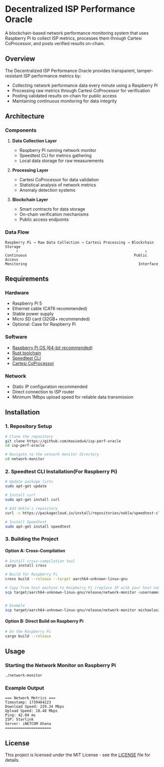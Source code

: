 # Decentralized ISP Performance Oracle

A blockchain-based network performance monitoring system that uses Raspberry Pi to collect ISP metrics, processes them through Cartesi CoProcessor, and posts verified results on-chain.


## Overview

The Decentralized ISP Performance Oracle provides transparent, tamper-resistant ISP performance metrics by:
- Collecting network performance data every minute using a Raspberry Pi
- Processing raw metrics through Cartesi CoProcessor for verification
- Posting validated results on-chain for public access
- Maintaining continuous monitoring for data integrity

## Architecture

### Components
1. **Data Collection Layer**
   - Raspberry Pi running network monitor
   - Speedtest CLI for metrics gathering
   - Local data storage for raw measurements

2. **Processing Layer**
   - Cartesi CoProcessor for data validation
   - Statistical analysis of network metrics
   - Anomaly detection systems

3. **Blockchain Layer**
   - Smart contracts for data storage
   - On-chain verification mechanisms
   - Public access endpoints

### Data Flow
```
Raspberry Pi → Raw Data Collection → Cartesi Processing → Blockchain Storage
     ↑                                                          ↓
Continuous                                                 Public Access
Monitoring                                                   Interface
```

## Requirements

### Hardware
- Raspberry Pi 5
- Ethernet cable (CAT6 recommended)
- Stable power supply
- Micro SD card (32GB+ recommended)
- Optional: Case for Raspberry Pi

### Software
- [Raspberry Pi OS (64-bit recommended)](https://www.raspberrypi.com/documentation/computers/os.html)
- [Rust toolchain](https://rustup.rs/)
- [Speedtest CLI](https://www.speedtest.net/apps/cli)
- [Cartesi CoProcessor](https://docs.mugen.builders/cartesi-co-processor-tutorial/introduction)

### Network
- Static IP configuration recommended
- Direct connection to ISP router
- Minimum 1Mbps upload speed for reliable data transmission

## Installation

### 1. Repository Setup
```bash
# Clone the repository
git clone https://github.com/masiedu4/isp-perf-oracle
cd isp-perf-oracle

# Navigate to the network monitor directory
cd network-monitor
```

### 2. Speedtest CLI Installation(For Raspberry Pi)
```bash
# Update package lists
sudo apt-get update

# Install curl
sudo apt-get install curl

# Add Ookla's repository
curl -s https://packagecloud.io/install/repositories/ookla/speedtest-cli/script.deb.sh | sudo bash

# Install Speedtest
sudo apt-get install speedtest
```

### 3. Building the Project

#### Option A: Cross-Compilation
```bash
# Install cross-compilation tool
cargo install cross

# Build for Raspberry Pi
cross build --release --target aarch64-unknown-linux-gnu

# Copy from host machine to Raspberry Pi (replace IP with your host name or Pi's address, and <directory> with your desired path)
scp target/aarch64-unknown-linux-gnu/release/network-monitor <username>@<hostname>:/<directory>


# Example
scp target/aarch64-unknown-linux-gnu/release/network-monitor michaelasiedu@raspberrypi:/home/michaelasiedu/Code/
```

#### Option B: Direct Build on Raspberry Pi
```bash
# On the Raspberry Pi
cargo build --release
```




## Usage

### Starting the Network Monitor on Raspberry Pi
```bash
./network-monitor
```

### Example Output
```
=== Network Metrics ===
Timestamp: 1739464223
Download Speed: 229.34 Mbps
Upload Speed: 18.48 Mbps
Ping: 42.04 ms
ISP: Starlink
Server: iNETCOM Ghana
=====================
```


## License

This project is licensed under the MIT License - see the [LICENSE](LICENSE) file for details.